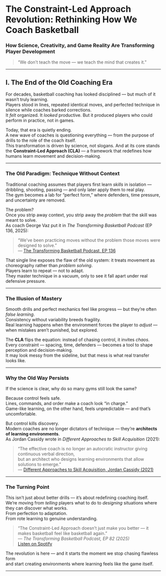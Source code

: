 # The Constraint-Led Approach Revolution: Rethinking How We Coach Basketball
### How Science, Creativity, and Game Reality Are Transforming Player Development

> “We don’t teach the move — we teach the mind that creates it.”

---

## I. The End of the Old Coaching Era

For decades, basketball coaching has looked disciplined — but much of it wasn’t truly learning.  
Players stood in lines, repeated identical moves, and perfected technique in silence while coaches barked corrections.  
It *felt* organized. It *looked* productive. But it produced players who could perform in practice, not in games.

Today, that era is quietly ending.  
A new wave of coaches is questioning everything — from the purpose of drills to the role of the coach itself.  
This transformation is driven by science, not slogans. And at its core stands the **Constraint-Led Approach (CLA)** — a framework that redefines how humans learn movement and decision-making.

---

### The Old Paradigm: Technique Without Context

Traditional coaching assumes that players first learn *skills* in isolation — dribbling, shooting, passing — and only later apply them to real play.  
The gym becomes a lab for “perfect form,” where defenders, time pressure, and uncertainty are removed.

The problem?  
Once you strip away context, you strip away the *problem* that the skill was meant to solve.  
As coach George Vaz put it in *The Transforming Basketball Podcast* (EP 136, 2025):

> “We’ve been practicing moves without the problem those moves were designed to solve.”  
> — [The Transforming Basketball Podcast, EP 136](https://open.spotify.com/episode/4Cd7J3twcAEk0Jabh655ep)

That single line exposes the flaw of the old system: it treats movement as choreography rather than *problem solving*.  
Players learn to repeat — not to adapt.  
They master technique in a vacuum, only to see it fall apart under real defensive pressure.

---

### The Illusion of Mastery

Smooth drills and perfect mechanics feel like progress — but they’re often *false learning*.  
Consistency without variability breeds fragility.  
Real learning happens when the environment forces the player to *adjust* — when mistakes aren’t punished, but explored.

The **CLA** flips the equation: instead of chasing control, it invites *chaos*.  
Every constraint — spacing, time, defenders — becomes a tool to shape perception and decision-making.  
It may look messy from the sideline, but that mess is what real transfer looks like.

---

### Why the Old Way Persists

If the science is clear, why do so many gyms still look the same?

Because control feels safe.  
Lines, commands, and order make a coach look “in charge.”  
Game-like learning, on the other hand, feels unpredictable — and that’s uncomfortable.  

But control kills discovery.  
Modern coaches are no longer dictators of technique — they’re **architects of learning environments**.  
As Jordan Cassidy wrote in *Different Approaches to Skill Acquisition* (2021):

> “The effective coach is no longer an autocratic instructor giving continuous verbal direction,  
> but an architect who designs learning environments that allow solutions to emerge.”  
> — [Different Approaches to Skill Acquisition, Jordan Cassidy (2021)](https://www.skilledathleticism.com/post/different-approaches-to-skill-acquisition-msc-literature-review)

---

### The Turning Point

This isn’t just about better drills — it’s about redefining coaching itself.  
We’re moving from *telling* players what to do to *designing* situations where they can discover what works.  
From perfection to adaptation.  
From rote learning to genuine understanding.

> “The Constraint-Led Approach doesn’t just make you better — it makes basketball feel like basketball again.”  
> — *The Transforming Basketball Podcast, EP 82 (2025)*  
> [Listen on Spotify](https://open.spotify.com/episode/5YpmLweh5pcwmrowsyL0GB)

The revolution is here — and it starts the moment we stop chasing flawless form  
and start creating environments where learning feels like the game itself.

---

<!-- 🟠 INFOBOX IDEA:
Title: "Signs of the Old Coaching Paradigm"
Content: Static drills • Coach-led correction • Isolated repetition • Control over discovery -->

<!-- 🔵 VISUAL PLACEHOLDER:
Simple diagram showing the shift:
“Instructor → Environment Designer” -->

